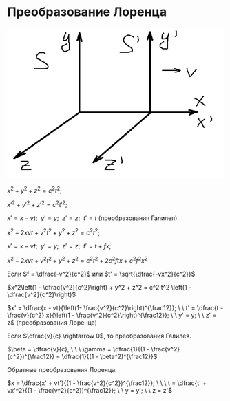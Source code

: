 # Преобразование Лоренца

![Сдвиг координат](image1_lorenz.png)

$x^2 + y^2 + z^2 = c^2 t^2;$

$x'^2 + y'^2 + z'^2 = c^2 t'^2;$

$x' = x - vt; \ \ y' = y; \ \ z' = z; \ \ t' = t$ (преобразования Галилея)

$x^2 - 2xvt + v^2 t^2 + y^2 + z^2 = c^2 t^2;$

$x' = x - vt; \ \ y' = y; \ \ z' = z; \ \ t' = t + fx;$

$x^2 - 2xvt + v^2 t^2 + y^2 + z^2 = c^2 t^2 + 2c^2 ftx + c^2 f^2 x^2$

Если $f = \dfrac{-v^2}{c^2}$ или $t' = \sqrt{\dfrac{-vx^2}{c^2}}$

$x^2\left(1 - \dfrac{v^2}{c^2}\right) + y^2 + z^2 = c^2 t^2 \left(1 - \dfrac{v^2}{c^2}\right)$

$x' = \dfrac{x - vt}{\left(1- \frac{v^2}{c^2}\right)^{\frac12}}; \ \ t' = \dfrac{t - \frac{v}{c^2} x}{\left(1 - \frac{v^2}{c^2}\right)^{\frac12}}; \ \ y' = y; \ \ z' = z$ (преобразования Лоренца)

Если $\dfrac{v}{c} \rightarrow 0$, то преобразования Галилея.

$\beta = \dfrac{v}{c}, \ \ \ \gamma = \dfrac{1}{(1 - \frac{v^2}{c^2})^{\frac12}} = \dfrac{1}{(1 - \beta^2)^{\frac12}}$

Обратные преобразования Лоренца:

$x = \dfrac{x' + vt'}{(1 - \frac{v^2}{c^2})^{\frac12}}; \ \ \ t = \dfrac{t' + vx'^2}{(1 - \frac{v^2}{c^2})^{\frac12}}; \ \ y = y'; \ \ z = z'$